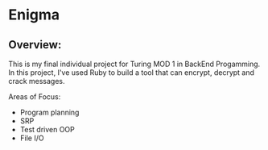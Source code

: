 # Enigma 

## Overview: 
This is my final individual project for Turing MOD 1 in BackEnd Progamming. 
In this project, I've used Ruby to build a tool that can encrypt, decrypt and crack messages.

Areas of Focus: 
- Program planning 
- SRP 
- Test driven OOP
- File I/O



